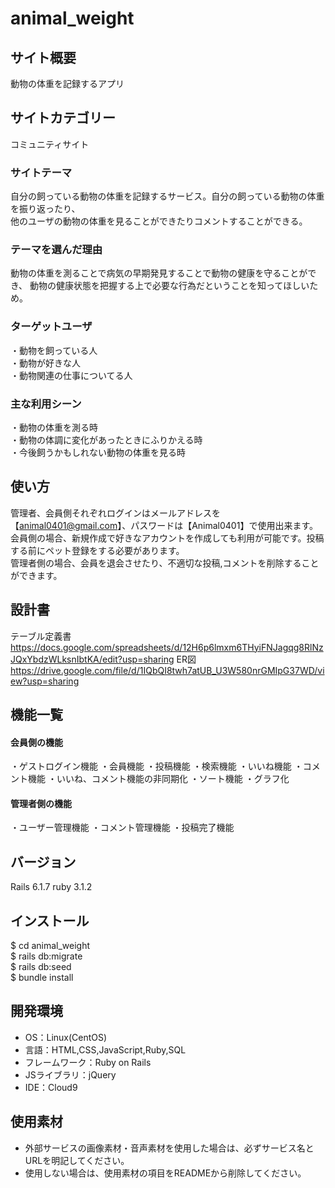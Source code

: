 # animal_weight

## サイト概要
動物の体重を記録するアプリ

## サイトカテゴリー
コミュニティサイト

### サイトテーマ
自分の飼っている動物の体重を記録するサービス。自分の飼っている動物の体重を振り返ったり、<br>
他のユーザの動物の体重を見ることができたりコメントすることができる。<br>

### テーマを選んだ理由
動物の体重を測ることで病気の早期発見することで動物の健康を守ることができ、
動物の健康状態を把握する上で必要な行為だということを知ってほしいため。

### ターゲットユーザ
・動物を飼っている人<br>
・動物が好きな人<br>
・動物関連の仕事についてる人

### 主な利用シーン
・動物の体重を測る時<br>
・動物の体調に変化があったときにふりかえる時<br>
・今後飼うかもしれない動物の体重を見る時

## 使い方
管理者、会員側それぞれログインはメールアドレスを【animal0401@gmail.com】、パスワードは【Animal0401】で使用出来ます。<br>
会員側の場合、新規作成で好きなアカウントを作成しても利用が可能です。投稿する前にペット登録をする必要があります。<br>
管理者側の場合、会員を退会させたり、不適切な投稿,コメントを削除することができます。

## 設計書
テーブル定義書
https://docs.google.com/spreadsheets/d/12H6p6lmxm6THyiFNJagqg8RlNzJQxYbdzWLksnIbtKA/edit?usp=sharing
ER図
https://drive.google.com/file/d/1IQbQI8twh7atUB_U3W580nrGMIpG37WD/view?usp=sharing

## 機能一覧

#### 会員側の機能
・ゲストログイン機能
・会員機能
・投稿機能
・検索機能
・いいね機能
・コメント機能
・いいね、コメント機能の非同期化
・ソート機能
・グラフ化

#### 管理者側の機能
・ユーザー管理機能
・コメント管理機能
・投稿完了機能

## バージョン
Rails 6.1.7 ruby 3.1.2

## インストール
$ cd animal_weight<br>
$ rails db:migrate<br>
$ rails db:seed<br>
$ bundle install

## 開発環境
- OS：Linux(CentOS)
- 言語：HTML,CSS,JavaScript,Ruby,SQL
- フレームワーク：Ruby on Rails
- JSライブラリ：jQuery
- IDE：Cloud9

## 使用素材
- 外部サービスの画像素材・音声素材を使用した場合は、必ずサービス名とURLを明記してください。
- 使用しない場合は、使用素材の項目をREADMEから削除してください。
